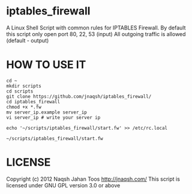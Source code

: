 iptables_firewall
=================

A Linux Shell Script with common rules for IPTABLES Firewall.
By default this script only open port 80, 22, 53 (input)
All outgoing traffic is allowed (default - output)

HOW TO USE IT
=============
    cd ~
    mkdir scripts
    cd scripts
    git clone https://github.com/jnaqsh/iptables_firewall/
    cd iptables_firewall
    chmod +x *.fw
    mv server_ip.example server_ip
    vi server_ip # write your server ip

    echo '~/scripts/iptables_firewall/start.fw' >> /etc/rc.local

    ~/scripts/iptables_firewall/start.fw

LICENSE
=======
Copyright (c) 2012 Naqsh Jahan Toos <http://jnaqsh.com/>
This script is licensed under GNU GPL version 3.0 or above
